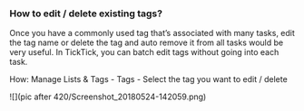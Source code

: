 ### How to edit / delete existing tags?

Once you have a commonly used tag that’s associated with many tasks, edit the tag name or delete the tag and auto remove it from all tasks would be very useful. In TickTick, you can batch edit tags without going into each task. 

How: 
Manage Lists & Tags - Tags - Select the tag you want to edit / delete

![](pic after 420/Screenshot_20180524-142059.png)